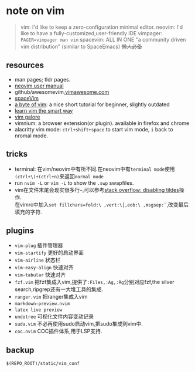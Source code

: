 # note on vim

> vim: I'd like to keep a zero-configuration minimal editor.
> neovim: I'd like to have a fully-customized,user-friendly IDE
> vimpager: `PAGER=vimpager man vim`
> spacevim: ALL IN ONE "a community driven vim distribution" (similar to SpaceEmacs)  ~~懒人必备~~


## resources

- man pages; tldr pages.
- [neovim user manual](https://neovim.io/doc/user/)
- github/awesomevim,[vimawesome.com](https://vimawesome.com/)
- [spaceVim](https://spacevim.org/)
- [a byte of vim](https://github.com/swaroopch/byte-of-vim): a nice short tutorial for beginner, slightly outdated
- [learn vim the smart way](https://github.com/iggredible/Learn-Vim)
- [vim galore](https://github.com/mhinz/vim-galore)
- vimnium: a browser extension(or plugin). available in firefox and chrome
- alacritty vim mode: `ctrl+shift+space` to start vim mode, `i` back to nromal mode.


## tricks

- terminal: 在vim/neovim中有所不同.在neovim中有`terminal mode`使用`(ctrl+\)+(ctrl+n)`来返回`normal mode`
- run `nvim -L` or `vim -L` to show the `.swp` swapfiles. 
- vim在文件末尾会现实很多行`~`,可以参考[stack overflow: disabling tildes](https://stackoverflow.com/questions/3813059/is-it-possible-to-not-display-a-for-blank-lines-in-vim-neovim)操作.  
  在vimrc中加入`set fillchars=fold:\ ,vert:\│,eob:\ ,msgsep:‾`,改变最后填充的字符.


## plugins

- `vim-plug` 插件管理器
- `vim-startify` 更好的启动界面
- `vim-airline` 状态栏
- `vim-easy-align` 快速对齐
- `vim-tabular` 快速对齐
- `fzf.vim` 把fzf集成入vim,提供了`:Files,:Ag,:Rg`分别对应fzf,the silver search,ripgrep还有一大堆工具的集成.  
- `ranger.vim` 把ranger集成入vim
- `markdown-preview.nvim` 
- `latex live preview`
- `undotree` 可视化文件内容变动记录
- `suda.vim` 不必再使用sudo启动vim,把sudo集成到vim中.
- `coc.nvim` COC插件体系,用于LSP支持.


## backup

`$(REPO_ROOT)/static/vim_conf`

